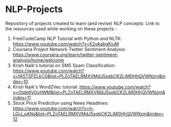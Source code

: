 # NLP-Projects
Repository of projects created to learn (and revise) NLP concepts:
Link to the resources used while working on these projects - 
1. FreeCodeCamp NLP Tutorial with Python and NLTK: https://www.youtube.com/watch?v=X2vAabgKiuM
2. Coursera Project Network Twitter Sentiment Analysis: https://www.coursera.org/learn/twitter-sentiment-analysis/home/welcome
3. Krish Naik's tutorial on SMS Spam Classification: https://www.youtube.com/watch?v=fA5TSFELkC0&list=PLZoTAELRMXVMdJ5sqbCK2LiM0HhQVWNzm&index=10
4. Krish Naik's Word2Vec tutorial: https://www.youtube.com/watch?v=Otde6VGvhWM&list=PLZoTAELRMXVMdJ5sqbCK2LiM0HhQVWNzm&index=11
5. Stock Price Prediction using News Headlines: https://www.youtube.com/watch?v=h-LGjJ_oANs&list=PLZoTAELRMXVMdJ5sqbCK2LiM0HhQVWNzm&index=12